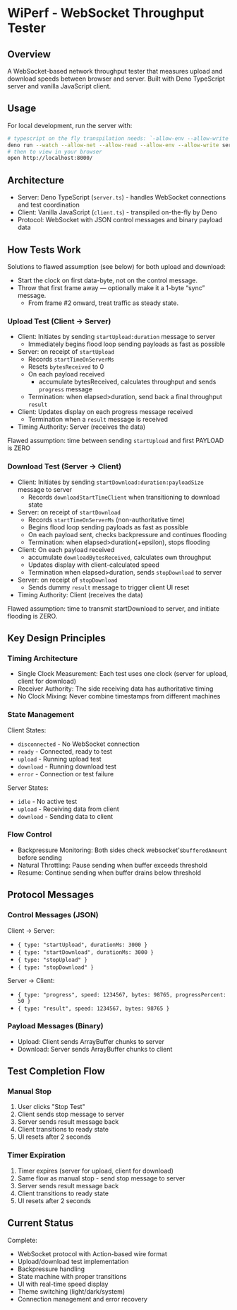 # WiPerf - WebSocket Throughput Tester

## Overview

A WebSocket-based network throughput tester that measures upload and download speeds between browser and server. Built with Deno TypeScript server and vanilla JavaScript client.

## Usage

For local development, run the server with:

```bash
# typescript on the fly transpilation needs: `-allow-env --allow-write`
deno run --watch --allow-net --allow-read --allow-env --allow-write server.ts
# then to view in your browser
open http://localhost:8000/
```

## Architecture

- Server: Deno TypeScript (`server.ts`) - handles WebSocket connections and test coordination
- Client: Vanilla JavaScript (`client.ts`) - transpiled on-the-fly by Deno
- Protocol: WebSocket with JSON control messages and binary payload data

## How Tests Work

Solutions to flawed assumption (see below) for both upload and download:

- Start the clock on first data-byte, not on the control message.
- Throw that first frame away —  optionally make it a 1-byte “sync” message.
  - From frame #2 onward, treat traffic as steady state.

### Upload Test (Client → Server)

- Client: Initiates by sending `startUpload:duration` message to server
  - Immediately begins flood loop sending payloads as fast as possible
- Server: on receipt of `startUpload`
  - Records `startTimeOnServerMs`
  - Resets `bytesReceived` to 0
  - On each payload received
    - accumulate bytesReceived, calculates throughput and sends `progress` message
  - Termination: when elapsed>duration, send back a final throughput `result`
- Client: Updates display on each progress message received
  - Termination when a `result` message is received
- Timing Authority: Server (receives the data)

Flawed assumption: time between sending `startUpload` and first PAYLOAD is ZERO

### Download Test (Server → Client)

- Client: Initiates by sending `startDownload:duration:payloadSize` message to server
  - Records `downloadStartTimeClient` when transitioning to download state
- Server: on receipt of `startDownload`
  - Records `startTimeOnServerMs` (non-authoritative time)
  - Begins flood loop sending payloads as fast as possible
  - On each payload sent, checks backpressure and continues flooding
  - Termination: when elapsed>duration(+epsilon), stops flooding
- Client: On each payload received
  - accumulate `downloadBytesReceived`, calculates own throughput
  - Updates display with client-calculated speed
  - Termination when elapsed>duration, sends `stopDownload` to server
- Server: on receipt of `stopDownload`
  - Sends dummy `result` message to trigger client UI reset
- Timing Authority: Client (receives the data)

Flawed assumption: time to transmit startDownload to server, and initiate flooding is ZERO.

## Key Design Principles

### Timing Architecture

- Single Clock Measurement: Each test uses one clock (server for upload, client for download)
- Receiver Authority: The side receiving data has authoritative timing
- No Clock Mixing: Never combine timestamps from different machines

### State Management

Client States:

- `disconnected` - No WebSocket connection
- `ready` - Connected, ready to test
- `upload` - Running upload test
- `download` - Running download test
- `error` - Connection or test failure

Server States:

- `idle` - No active test
- `upload` - Receiving data from client
- `download` - Sending data to client

### Flow Control

- Backpressure Monitoring: Both sides check websocket's`bufferedAmount` before sending
- Natural Throttling: Pause sending when buffer exceeds threshold
- Resume: Continue sending when buffer drains below threshold

## Protocol Messages

### Control Messages (JSON)

Client → Server:

- `{ type: "startUpload", durationMs: 3000 }`
- `{ type: "startDownload", durationMs: 3000 }`
- `{ type: "stopUpload" }`
- `{ type: "stopDownload" }`

Server → Client:

- `{ type: "progress", speed: 1234567, bytes: 98765, progressPercent: 50 }`
- `{ type: "result", speed: 1234567, bytes: 98765 }`

### Payload Messages (Binary)

- Upload: Client sends ArrayBuffer chunks to server
- Download: Server sends ArrayBuffer chunks to client

## Test Completion Flow

### Manual Stop

1. User clicks "Stop Test"
2. Client sends stop message to server
3. Server sends result message back
4. Client transitions to ready state
5. UI resets after 2 seconds

### Timer Expiration

1. Timer expires (server for upload, client for download)
2. Same flow as manual stop - send stop message to server
3. Server sends result message back
4. Client transitions to ready state
5. UI resets after 2 seconds

## Current Status

Complete:

- WebSocket protocol with Action-based wire format
- Upload/download test implementation
- Backpressure handling
- State machine with proper transitions
- UI with real-time speed display
- Theme switching (light/dark/system)
- Connection management and error recovery

